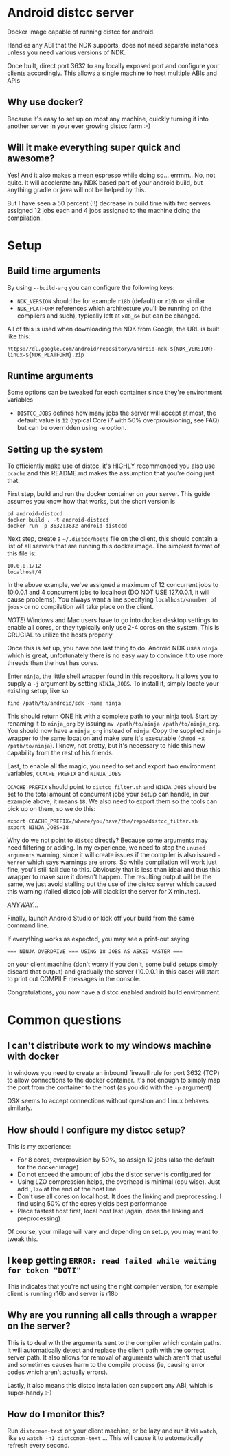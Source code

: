 # Android distcc server

Docker image capable of running distcc for android.

Handles any ABI that the NDK supports, does not need separate instances unless you need
various versions of NDK.

Once built, direct port 3632 to any locally exposed port and configure your
clients accordingly. This allows a single machine to host multiple ABIs and APIs

## Why use docker? 

Because it's easy to set up on most any machine, quickly turning it into another server
in your ever growing distcc farm :-)

## Will it make everything super quick and awesome?

Yes! And it also makes a mean espresso while doing so... errmm.. No, not quite. It will
accelerate any NDK based part of your android build, but anything gradle or java will not
be helped by this.

But I have seen a 50 percent (!!) decrease in build time with two servers assigned 12 jobs each and 4 jobs assigned to the machine doing the compilation.

# Setup

## Build time arguments

By using `--build-arg` you can configure the following keys:

- `NDK_VERSION` should be for example `r18b` (default) or `r16b` or similar
- `NDK_PLATFORM` references which architecture you'll be running on (the compilers and such), typically left at `x86_64` but can be changed.

All of this is used when downloading the NDK from Google, the URL is built like this:

`https://dl.google.com/android/repository/android-ndk-${NDK_VERSION}-linux-${NDK_PLATFORM}.zip`

## Runtime arguments

Some options can be tweaked for each container since they're environment variables

- `DISTCC_JOBS` defines how many jobs the server will accept at most, the default value is `12` (typical Core i7 with 50% overprovisioning, see FAQ) but can be overridden using `-e` option.

## Setting up the system

To efficiently make use of distcc, it's HIGHLY recommended you also use `ccache` and this README.md makes the assumption that you're doing
just that.

First step, build and run the docker container on your server. This guide assumes you know how that works, but the short version is

```
cd android-distccd
docker build . -t android-distccd
docker run -p 3632:3632 android-distccd
```

Next step, create a `~/.distcc/hosts` file on the client, this should contain a list of all servers that are running this docker image. The simplest format
of this file is:

```
10.0.0.1/12
localhost/4
```

In the above example, we've assigned a maximum of 12 concurrent jobs to 10.0.0.1 and 4 concurrent jobs to localhost (DO NOT USE 127.0.0.1, it will cause problems). You always want a line 
specifying `localhost/<number of jobs>` or no compilation will take place on the client.

*NOTE!* Windows and Mac users have to go into docker desktop settings to enable all cores, or they typically only use 2-4 cores on the system. This is CRUCIAL to utilize the hosts properly

Once this is set up, you have one last thing to do. Android NDK uses `ninja` which is great, unfortunately there is no easy way to convince it to use more threads than the host has cores.

Enter `ninja`, the little shell wrapper found in this repository. It allows you to supply a `-j` argument by setting `NINJA_JOBS`. To install it, simply locate your existing setup, like so:

```
find /path/to/android/sdk -name ninja
```
This should return ONE hit with a complete path to your ninja tool. Start by renaming it to `ninja_org` by issuing `mv /path/to/ninja /path/to/ninja_org`. You should now have a `ninja_org` instead of `ninja`.
Copy the supplied `ninja` wrapper to the same location and make sure it's executable (`chmod +x /path/to/ninja`). I know, not pretty, but it's necessary to hide this new capability from the rest of his friends.

Last, to enable all the magic, you need to set and export two environment variables, `CCACHE_PREFIX` and `NINJA_JOBS`

`CCACHE_PREFIX` should point to `distcc_filter.sh` and `NINJA_JOBS` should be set to the total amount of concurrent jobs your setup can handle, in our example above, it means `18`. We also need to export them
so the tools can pick up on them, so we do this:

```
export CCACHE_PREFIX=/where/you/have/the/repo/distcc_filter.sh
export NINJA_JOBS=18
```
Why do we not point to `distcc` directly? Because some arguments may need filtering or adding. In my experience, we need to stop the `unused arguments` warning, since it will create issues if the compiler is also issued `-Werror` which says warnings are errors. So while compilation will work just fine, you'll still fail due to this. Obviously that is less than ideal and thus this wrapper to make sure it doesn't happen. The resulting output will be the same, we just avoid stalling out the use of the distcc server which caused this warning (failed distcc job will blacklist the server for X minutes).

*ANYWAY...*

Finally, launch Android Studio or kick off your build from the same command line.

If everything works as expected, you may see a print-out saying

```
=== NINJA OVERDRIVE === USING 18 JOBS AS ASKED MASTER ===
```

on your client machine (don't worry if you don't, some build setups simply discard that output) and gradually the server (10.0.0.1 in this case) will start to print out COMPILE messages in the console.

Congratulations, you now have a distcc enabled android build environment.

# Common questions

## I can't distribute work to my windows machine with docker

In windows you need to create an inbound firewall rule for port 3632 (TCP) to allow connections to the docker container.
It's not enough to simply map the port from the container to the host (as you did with the `-p` argument)

OSX seems to accept connections without question and Linux behaves similarly.

## How should I configure my distcc setup?

This is my experience:
- For 8 cores, overprovision by 50%, so assign 12 jobs (also the default for the docker image)
- Do not exceed the amount of jobs the distcc server is configured for
- Using LZO compression helps, the overhead is minimal (cpu wise). Just add `,lzo` at the end of the host line
- Don't use all cores on local host. It does the linking and preprocessing. I find using 50% of the cores yields best performance
- Place fastest host first, local host last (again, does the linking and preprocessing)

Of course, your milage will vary and depending on setup, you may want to tweak this.

## I keep getting `ERROR: read failed while waiting for token "DOTI"`

This indicates that you're not using the right compiler version, for example client
is running r16b and server is r18b

## Why are you running all calls through a wrapper on the server?

This is to deal with the arguments sent to the compiler which contain paths. It will automatically detect and replace the client path with the correct server path. It also allows for removal of
arguments which aren't that useful and sometimes causes harm to the compile process (ie, causing error codes which aren't actually errors).

Lastly, it also means this distcc installation can support any ABI, which is super-handy :-)

## How do I monitor this?

Run `distccmon-text` on your client machine, or be lazy and run it via `watch`, like so `watch -n1 distccmon-text` ... This will cause it to automatically refresh every second.

